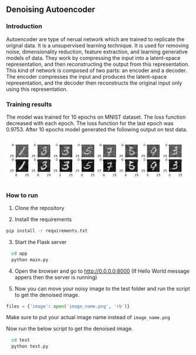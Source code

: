 ## Denoising Autoencoder

### Introduction

Autoencoder are type of nerual network which are trained to replicate the orignal data. It is a unsupervised learning technique. It is used for removing noise, dimensionality reduction, feature extraction, and learning generative models of data. They work by compressing the input into a latent-space representation, and then reconstructing the output from this representation. This kind of network is composed of two parts: an encoder and a decoder. The encoder compresses the input and produces the latent-space representation, and the decoder then reconstructs the original input only using this representation.

### Training results

The model was trained for 10 epochs on MNIST dataset. The loss function decreased with each epoch. The loss function for the last epoch was 0.9753. After 10 epochs model generated the following output on test data.

<img src='training-results.png' />

### How to run

1. Clone the repository

2. Install the requirements

```bash
pip install -r requirements.txt
```

3. Start the Flask server

```bash
  cd app
  python main.py
```

4. Open the browser and go to http://0.0.0.0:8000
   (If Hello World message appers then the server is running)

5. Now you can move your noisy image to the test folder and run the script to get the denoised image.

```python
files = {'image': open('image_name.png', 'rb')}
```

Make sure to put your actual image name instead of `image_name.png`

Now run the below script to get the denoised image.

```bash
  cd test
  python test.py
```
